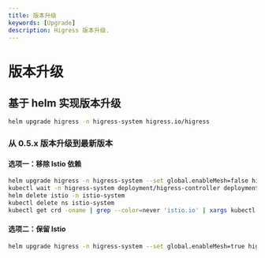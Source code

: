 ```yaml
---
title: 版本升级
keywords: [Upgrade]
description: Higress 版本升级.
---
```


# 版本升级

## 基于 helm 实现版本升级

```bash
helm upgrade higress -n higress-system higress.io/higress 
```

### 从 0.5.x 版本升级到最新版本

#### 选项一：移除 Istio 依赖

```bash
helm upgrade higress -n higress-system --set global.enableMesh=false higress.io/higress 
kubectl wait -n higress-system deployment/higress-controller deployment/higress-gateway --for=condition=Available
helm delete istio -n istio-system
kubectl delete ns istio-system
kubectl get crd -oname | grep --color=never 'istio.io' | xargs kubectl delete
```

#### 选项二：保留 Istio

```bash
helm upgrade higress -n higress-system --set global.enableMesh=true higress.io/higress
```
